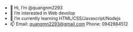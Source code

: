 - 👋 Hi, I’m @quangnm2293
- 👀 I’m interested in Web devolop
- 🌱 I’m currently learning HTML/CSS/Javascript/Nodejs
- 📫 Email: quangmn2293@gmail.com Phone: 0942884512

<!---
quangnm2293/quangnm2293 is a ✨ special ✨ repository because its `README.md` (this file) appears on your GitHub profile.
You can click the Preview link to take a look at your changes.
--->
